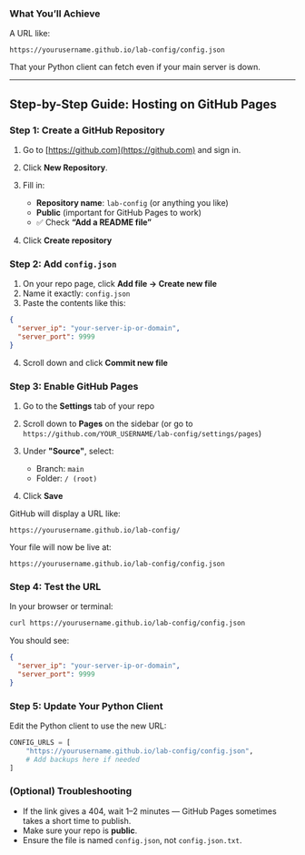 ###  What You’ll Achieve

A URL like:

```
https://yourusername.github.io/lab-config/config.json
```

That your Python client can fetch even if your main server is down.

---

##  Step-by-Step Guide: Hosting on GitHub Pages



###  Step 1: Create a GitHub Repository

1. Go to [https://github.com](https://github.com) and sign in.
2. Click **New Repository**.
3. Fill in:

   * **Repository name**: `lab-config` (or anything you like)
   * **Public** (important for GitHub Pages to work)
   * ✅ Check **“Add a README file”**
4. Click **Create repository**



###  Step 2: Add `config.json`

1. On your repo page, click **Add file → Create new file**
2. Name it exactly: `config.json`
3. Paste the contents like this:

```json
{
  "server_ip": "your-server-ip-or-domain",
  "server_port": 9999
}
```

4. Scroll down and click **Commit new file**



### Step 3: Enable GitHub Pages

1. Go to the **Settings** tab of your repo
2. Scroll down to **Pages** on the sidebar (or go to `https://github.com/YOUR_USERNAME/lab-config/settings/pages`)
3. Under **"Source"**, select:

   * Branch: `main`
   * Folder: `/ (root)`
4. Click **Save**

 GitHub will display a URL like:

```
https://yourusername.github.io/lab-config/
```

Your file will now be live at:

```
https://yourusername.github.io/lab-config/config.json
```



### Step 4: Test the URL

In your browser or terminal:

```bash
curl https://yourusername.github.io/lab-config/config.json
```

You should see:

```json
{
  "server_ip": "your-server-ip-or-domain",
  "server_port": 9999
}
```



### Step 5: Update Your Python Client

Edit the Python client to use the new URL:

```python
CONFIG_URLS = [
    "https://yourusername.github.io/lab-config/config.json",
    # Add backups here if needed
]
```



###  (Optional) Troubleshooting

* If the link gives a 404, wait 1–2 minutes — GitHub Pages sometimes takes a short time to publish.
* Make sure your repo is **public**.
* Ensure the file is named `config.json`, not `config.json.txt`.


